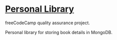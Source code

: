 # [Personal Library](https://www.freecodecamp.org/learn/quality-assurance/quality-assurance-projects/personal-library)

freeCodeCamp quality assurance project.

Personal library for storing book details in MongoDB.
